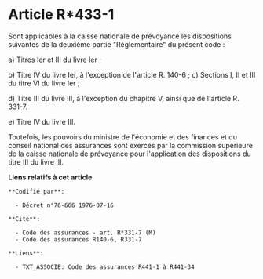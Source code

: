 # Article R*433-1

Sont applicables à la caisse nationale de prévoyance les dispositions suivantes de la deuxième partie "Réglementaire" du
présent code :

a) Titres Ier et III du livre Ier ;

b) Titre IV du livre Ier, à l'exception de l'article R. 140-6 ;    c) Sections I, II et III du titre VI du livre Ier ;

d) Titre III du livre III, à l'exception du chapitre V, ainsi que de l'article R. 331-7.

e) Titre IV du livre III.

Toutefois, les pouvoirs du ministre de l'économie et des finances et du conseil national des assurances sont exercés par la
commission supérieure de la caisse nationale de prévoyance pour l'application des dispositions du titre III du livre III.

**Liens relatifs à cet article**

	**Codifié par**:

	  - Décret n°76-666 1976-07-16

	**Cite**:

	  - Code des assurances - art. R*331-7 (M)
	  - Code des assurances R140-6, R331-7

	**Liens**:

	  - TXT_ASSOCIE: Code des assurances R441-1 à R441-34

